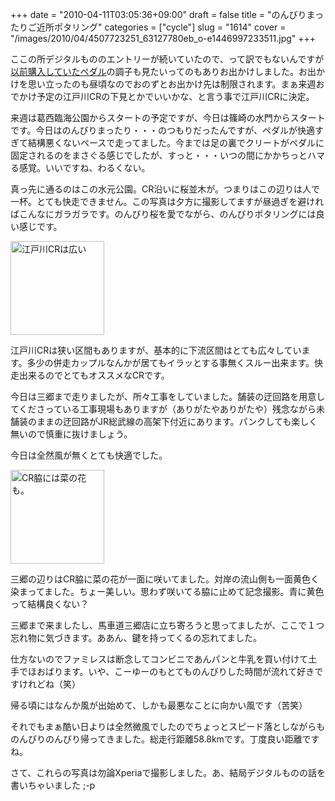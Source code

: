 +++
date = "2010-04-11T03:05:36+09:00"
draft = false
title = "のんびりまったりご近所ポタリング"
categories = ["cycle"]
slug = "1614"
cover = "/images/2010/04/4507723251_63127780eb_o-e1446997233511.jpg"
+++

ここの所デジタルもののエントリーが続いていたので、って訳でもないんですが<a href="https://keruru.net/2010/03/21/%E3%83%9A%E3%83%80%E3%83%AB%E3%80%81%E8%B2%B7%E3%81%84%E3%81%BE%E3%81%97%E3%81%9F/">以前購入していたペダル</a>の調子も見たいってのもありお出かけしました。お出かけを思い立ったのも昼頃なのでおのずとお出かけ先は制限されます。まぁ来週おでかけ予定の江戸川CRの下見とかでいいかな、と言う事で江戸川CRに決定。

来週は葛西臨海公園からスタートの予定ですが、今日は篠崎の水門からスタートです。今日はのんびりまったり・・・のつもりだったんですが、ペダルが快適すぎて結構悪くないペースで走ってました。今までは足の裏でクリートがペダルに固定されるのをまさぐる感じでしたが、すっと・・・いつの間にかかちっとハマる感覚。いいですね、わるくない。

真っ先に通るのはこの水元公園。CR沿いに桜並木が。つまりはこの辺りは人で一杯。とても快走できません。この写真は夕方に撮影してますが昼過ぎを避ければこんなにガラガラです。のんびり桜を愛でながら、のんびりポタリングには良い感じです。

<a href="/images/2010/04/4507717271_ecc98f3df1_o-e1446997222195.jpg"><img src="/images/2010/04/4507717271_ecc98f3df1_o-e1446997222195-150x150.jpg" alt="江戸川CRは広い" width="150" height="150" class="aligncenter size-thumbnail wp-image-2561" /></a>

江戸川CRは狭い区間もありますが、基本的に下流区間はとても広々しています。多少の併走カップルなんかが居てもイラッとする事無くスルー出来ます。快走出来るのでとてもオススメなCRです。

今日は三郷まで走りましたが、所々工事をしていました。舗装の迂回路を用意してくださっている工事現場もありますが（ありがたやありがたや）残念ながら未舗装のままの迂回路がJR総武線の高架下付近にあります。パンクしても楽しく無いので慎重に抜けましょう。

今日は全然風が無くとても快適でした。

<a href="/images/2010/04/4507723251_63127780eb_o-e1446997233511.jpg"><img src="/images/2010/04/4507723251_63127780eb_o-e1446997233511-150x150.jpg" alt="CR脇には菜の花も。" width="150" height="150" class="aligncenter size-thumbnail wp-image-2560" /></a>

三郷の辺りはCR脇に菜の花が一面に咲いてました。対岸の流山側も一面黄色く染まってました。ちょー美しい。思わず咲いてる脇に止めて記念撮影。青に黄色って結構良くない？

三郷まで来ましたし、馬車道三郷店に立ち寄ろうと思ってましたが、ここで１つ忘れ物に気づきます。ああん、鍵を持ってくるの忘れてました。

仕方ないのでファミレスは断念してコンビニであんパンと牛乳を買い付けて土手でほおばります。いや、こーゆーのもとてものんびりした時間が流れて好きですけれどね（笑）

帰る頃にはなんか風が出始めて、しかも最悪なことに向かい風です（苦笑）

それでもまぁ酷い日よりは全然微風でしたのでちょっとスピード落としながらものんびりのんびり帰ってきました。総走行距離58.8kmです。丁度良い距離ですね。

さて、これらの写真は勿論Xperiaで撮影しました。あ、結局デジタルものの話を書いちゃいました ;-p

